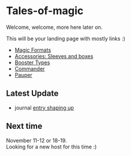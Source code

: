 # Tales-of-magic

Welcome, welcome, more here later on. 

This will be your landing page with mostly links :)
- [Magic Formats](./Formats.md)
- [Accessories: Sleeves and boxes](./sleeves%20and%20boxes.md)
- [Booster Types](./Boosters.md)
- [Commander](./formats/edh.md)
- [Pauper](./formats/pauper.md)

## Latest Update
- journal [entry shaping up](./journal/20231015.md) 

## Next time
November 11-12 or 18-19.  
Looking for a new host for this time :)